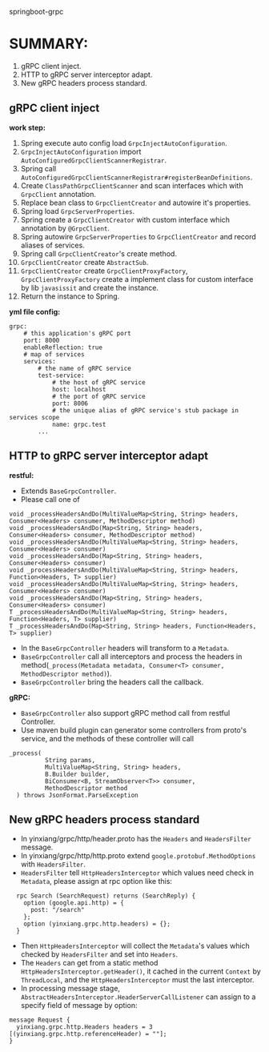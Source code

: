 springboot-grpc

# SUMMARY:

1. gRPC client inject.
2. HTTP to gRPC server interceptor adapt.
3. New gRPC headers process standard.

## gRPC client inject

**work step:**

1. Spring execute auto config load `GrpcInjectAutoConfiguration`.
2. `GrpcInjectAutoConfiguration` import `AutoConfiguredGrpcClientScannerRegistrar`.
3. Spring call `AutoConfiguredGrpcClientScannerRegistrar#registerBeanDefinitions`.
4. Create `ClassPathGrpcClientScanner` and scan interfaces which with `GrpcClient` annotation.
5. Replace bean class to `GrpcClientCreator` and autowire it's properties.
6. Spring load `GrpcServerProperties`.
7. Spring create a `GrpcClientCreator` with custom interface which annotation by `@GrpcClient`.
8. Spring autowire `GrpcServerProperties` to `GrpcClientCreator` and record aliases of services.
9. Spring call `GrpcClientCreator`'s create method.
10. `GrpcClientCreator` create `AbstractSub`.
11. `GrpcClientCreator` create `GrpcClientProxyFactory`, 
    `GrpcClientProxyFactory` create a implement class for custom interface by lib `javasissit` and create the instance.
12. Return the instance to Spring.

**yml file config:**
```
grpc:
    # this application's gRPC port
    port: 8000
    enableReflection: true
    # map of services
    services: 
        # the name of gRPC service
        test-service: 
            # the host of gRPC service
            host: localhost
            # the port of gRPC service
            port: 8006
            # the unique alias of gRPC service's stub package in services scope
            name: grpc.test
        ...
```

## HTTP to gRPC server interceptor adapt

**restful:**

* Extends `BaseGrpcController`.
* Please call one of 
```
void _processHeadersAndDo(MultiValueMap<String, String> headers, Consumer<Headers> consumer, MethodDescriptor method)
void _processHeadersAndDo(Map<String, String> headers, Consumer<Headers> consumer, MethodDescriptor method)
void _processHeadersAndDo(MultiValueMap<String, String> headers, Consumer<Headers> consumer)
void _processHeadersAndDo(Map<String, String> headers, Consumer<Headers> consumer)
void _processHeadersAndDo(MultiValueMap<String, String> headers, Function<Headers, T> supplier)
void _processHeadersAndDo(MultiValueMap<String, String> headers, Consumer<Headers> consumer)
void _processHeadersAndDo(Map<String, String> headers, Consumer<Headers> consumer)
T _processHeadersAndDo(MultiValueMap<String, String> headers, Function<Headers, T> supplier)
T _processHeadersAndDo(Map<String, String> headers, Function<Headers, T> supplier)
```
* In the `BaseGrpcController` headers will transform to a `Metadata`.
* `BaseGrpcController` call all interceptors and process the headers in method(`_process(Metadata metadata, Consumer<T> consumer, MethodDescriptor method)`).
* `BaseGrpcController` bring the headers call the callback.

**gRPC:**

* `BaseGrpcController` also support gRPC method call from restful Controller.
* Use maven build plugin can generator some controllers from proto's service, 
    and the methods of these controller will call
```
_process(
          String params,
          MultiValueMap<String, String> headers,
          B.Builder builder,
          BiConsumer<B, StreamObserver<T>> consumer,
          MethodDescriptor method
  ) throws JsonFormat.ParseException
```

## New gRPC headers process standard

* In yinxiang/grpc/http/header.proto has the `Headers` and `HeadersFilter` message. 
* In yinxiang/grpc/http/http.proto extend `google.protobuf.MethodOptions` with `HeadersFilter`. 
* `HeadersFilter` tell `HttpHeadersInterceptor` which values need check in `Metadata`, please assign at rpc option like this:
```
  rpc Search (SearchRequest) returns (SearchReply) {
    option (google.api.http) = {
      post: "/search"
    };
    option (yinxiang.grpc.http.headers) = {};
  }
```
* Then `HttpHeadersInterceptor` will collect the `Metadata`'s values which checked by `HeadersFilter` and set into `Headers`.
* The `Headers` can get from a static method `HttpHeadersInterceptor.getHeader()`, it cached in the current `Context` by 
    `ThreadLocal`, and the `HttpHeadersInterceptor` must the last interceptor.
* In processing message stage, `AbstractHeadersInterceptor.HeaderServerCallListener` can assign to a specify field of message by option:
```
message Request {
  yinxiang.grpc.http.Headers headers = 3 [(yinxiang.grpc.http.referenceHeader) = ""];
}
```